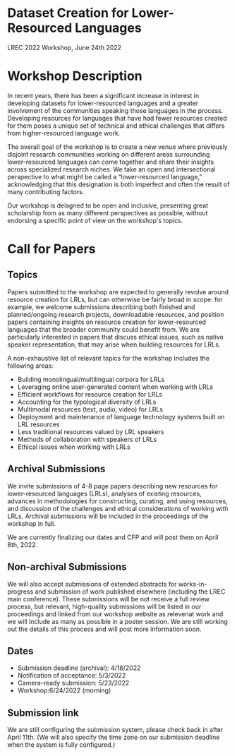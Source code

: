 # Dataset Creation for Lower-Resourced Languages

LREC 2022 Workshop, June 24th 2022

# Workshop Description

In recent years, there has been a significant increase in interest in developing datasets for lower-resourced languages and a greater involvement of the communities speaking those languages in the process. Developing resources for languages that have had fewer resources created for them poses a unique set of technical and ethical challenges that differs from higher-resourced language work.

The overall goal of the workshop is to create a new venue where previously disjoint research communities working on different areas surrounding lower-resourced languages can come together and share their insights across specialized research niches. We take an open and intersectional perspective to what might be called a “lower-resourced language,” acknowledging that this designation is both imperfect and often the result of many contributing factors.

Our workshop is deisgned to be open and inclusive, presenting great scholarship from as many different perspectives as possible, without endorsing a specific point of view on the workshop's topics.


# Call for Papers

## Topics

Papers submitted to the workshop are expected to generally revolve around resource creation for LRLs, but can otherwise be fairly broad in scope: for example, we welcome submissions describing both finished and planned/ongoing research projects, downloadable resources, and position papers containing insights on resource creation for lower-resourced languages that the broader community could benefit from. We are particularly interested in papers that discuss ethical issues, such as native speaker representation, that may arise when building resources for LRLs.

A non-exhaustive list of relevant topics for the workshop includes the following areas:

* Building monolingual/multilingual corpora for LRLs
* Leveraging online user-generated content when working with LRLs
* Efficient workflows for resource creation for LRLs
* Accounting for the typological diversity of LRLs
* Multimodal resources (text, audio, video) for LRLs
* Deployment and maintenance of language technology systems built on LRL resources
* Less traditional resources valued by LRL speakers
* Methods of collaboration with speakers of LRLs
* Ethical issues when working with LRLs

## Archival Submissions

We invite submissions of 4-8 page papers describing new resources for lower-resourced languages (LRLs), analyses of existing resources, advances in methodologies for constructing, curating, and using resources, and discussion of the challenges and ethical considerations of working with LRLs. Archival submissions will be included in the proceedings of the workshop in full.

We are currently finalizing our dates and CFP and will post them on April 8th, 2022.

## Non-archival Submissions

We will also accept submissions of extended abstracts for works-in-progress and submission of work published elsewhere (including the LREC main conference). These submissions will be not receive a full review process, but relevant, high-quality submissions will be listed in our proceedings and linked from our workshop website as relevenat work and we will include as many as possible in a poster session. We are still working out the details of this process and will post more information soon.

## Dates

* Submission deadline (archival): 4/18/2022
* Notification of acceptance: 5/3/2022
* Camera-ready submission: 5/23/2022
* Workshop:6/24/2022 (morning)


## Submission link

We are still configuring the submission system, please check back in after April 11th. (We will also specify the time zone on our submission deadline when the system is fully configured.)
